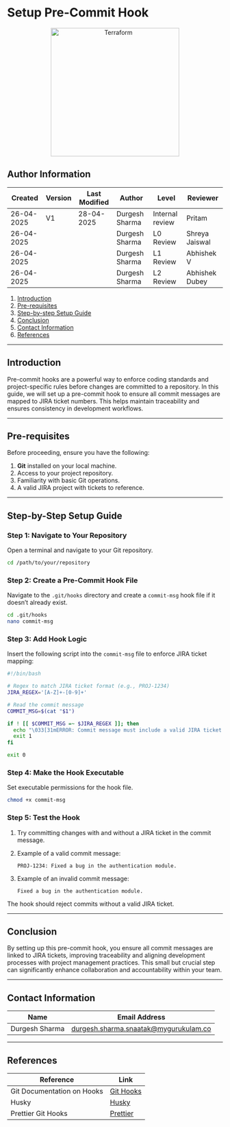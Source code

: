 # Setup Pre-Commit Hook

<div align="center">
    <img width="300" alt="Terraform" src="https://hamon.in/wp-content/uploads/2023/05/git-hooks.png">
</div>

## Author Information

| **Created**       | **Version** | **Last Modified** | **Author**        | **Level**            | **Reviewer**  |
|--------------------|-------------|-------------------|-------------------|----------------------|---------------|
|   26-04-2025      |   V1        | 28-04-2025        |  Durgesh Sharma   | Internal review      | Pritam        |
|   26-04-2025        |           |         |   Durgesh Sharma  | L0 Review            | Shreya Jaiswal|
|   26-04-2025        |             |                   | Durgesh Sharma   | L1 Review            | Abhishek V    |
|   26-04-2025       |             |                   |  Durgesh Sharma  | L2 Review            | Abhishek Dubey    |


1. [Introduction](#introduction)
2. [Pre-requisites](#pre-requisites)
3. [Step-by-step Setup Guide](#step-by-step-setup-guide)
4. [Conclusion](#conclusion)
5. [Contact Information](#contact-information)
6. [References](#references)

---

## Introduction
Pre-commit hooks are a powerful way to enforce coding standards and project-specific rules before changes are committed to a repository. In this guide, we will set up a pre-commit hook to ensure all commit messages are mapped to JIRA ticket numbers. This helps maintain traceability and ensures consistency in development workflows.

---

## Pre-requisites
Before proceeding, ensure you have the following:

1. **Git** installed on your local machine. 
2. Access to your project repository.
3. Familiarity with basic Git operations.
4. A valid JIRA project with tickets to reference.

---

## Step-by-Step Setup Guide

### Step 1: Navigate to Your Repository
Open a terminal and navigate to your Git repository.

```bash
cd /path/to/your/repository
```

### Step 2: Create a Pre-Commit Hook File
Navigate to the `.git/hooks` directory and create a `commit-msg` hook file if it doesn’t already exist.

```bash
cd .git/hooks
nano commit-msg
```

### Step 3: Add Hook Logic
Insert the following script into the `commit-msg` file to enforce JIRA ticket mapping:

```bash
#!/bin/bash

# Regex to match JIRA ticket format (e.g., PROJ-1234)
JIRA_REGEX='[A-Z]+-[0-9]+'

# Read the commit message
COMMIT_MSG=$(cat "$1")

if ! [[ $COMMIT_MSG =~ $JIRA_REGEX ]]; then
  echo "\033[31mERROR: Commit message must include a valid JIRA ticket (e.g., PROJ-1234).\033[0m"
  exit 1
fi

exit 0
```

### Step 4: Make the Hook Executable
Set executable permissions for the hook file.

```bash
chmod +x commit-msg
```

### Step 5: Test the Hook
1. Try committing changes with and without a JIRA ticket in the commit message.
2. Example of a valid commit message:

   ```
   PROJ-1234: Fixed a bug in the authentication module.
   ```

3. Example of an invalid commit message:

   ```
   Fixed a bug in the authentication module.
   ```

The hook should reject commits without a valid JIRA ticket.

---

## Conclusion
By setting up this pre-commit hook, you ensure all commit messages are linked to JIRA tickets, improving traceability and aligning development processes with project management practices. This small but crucial step can significantly enhance collaboration and accountability within your team.

---

## Contact Information

| **Name**           | **Email Address**                                 |
|----------------|-----------------------------------------------|
| Durgesh Sharma | durgesh.sharma.snaatak@mygurukulam.co         |

---

## References
| Reference                         | Link                                              |
|-----------------------------------|---------------------------------------------------|
| Git Documentation on Hooks        | [Git Hooks](https://git-scm.com/docs/githooks)    |
| Husky                             | [Husky](https://typicode.github.io/husky/)        |
| Prettier Git Hooks                | [Prettier](https://prettier.io/docs/en/precommit.html) |


